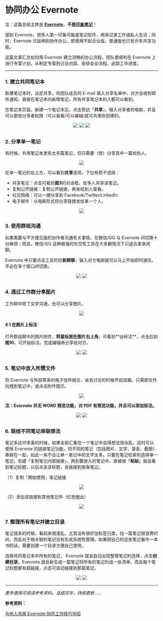 # 协同办公 Evernote

注：这篇总结主体是 **[Evernote](https://evernote.com/ )**，**不是[印象笔记](https://www.yinxiang.com/)**！

提到 Evernote，很多人第一印象可能是笔记软件，用来记录工作或私人生活；同时，Evernote 已延伸到协作办公。即使用不起企业版，普通版也已有许多共享功能。

这篇文章汇总如何用 Evernote 建立流畅的办公流程，团队里顺利在 Evernote 上进行专案计划，从制定专案到讨论内容、安排会议流程、追踪工作进度。

--- 

### 1. 建立共同笔记本

新建笔记本时，设定共享，将团队成员的 E-mail 填入分享名单中，对方会收到邮件通知，直接在笔记本内新增笔记，所有共享笔记本的人都可以看到。

在笔记本页面，新建一个笔记本后，点击旁边「**共享**」，输入分享者的电邮，并且可以更改分享者权限（可以查看/可以编辑/就可共用你创建的。
<div style="text-align:center">
<img src="https://41.media.tumblr.com/72d218c4d663a2dbc196bc00d956e20c/tumblr_nw60e3wQjh1uft3xho2_r1_1280.png"/>
<img src="https://41.media.tumblr.com/c2aa8e63dcf415bf1c4bfb6e7a4acdef/tumblr_nw60e3wQjh1uft3xho5_r1_1280.png"/>
<img src="https://41.media.tumblr.com/62605415e79c2c2e564025f863241030/tumblr_nw60e3wQjh1uft3xho4_540.png"/>
</div>

## 

### 2. 分享单一笔记
有时候，共用笔记本里有太多篇笔记，但只需要（想）分享其中一篇给别人。

<div style="text-align:center">
<img src="https://41.media.tumblr.com/79d701f5393541c1bb2151fb955deb60/tumblr_nw60e3wQjh1uft3xho1_500.png"/>
</div>

在单一笔记的右上方，可以看到**共享**选项，下拉有若干选择：

* 共享笔记：点击可看到**图3**的对话框。给多人共享该笔记。
* 复制公开链接：复制公开链接，再发给别人查看。
* 社交网络：可以一键分享到 Facebook/Twitter/LinkedIn
* 电子邮件：以电邮形式将分享链接发给某一个人。

<div style="text-align:center">
<img src="https://41.media.tumblr.com/fa7d47c389ef127c8c0cd24a2caa75b0/tumblr_nw60e3wQjh1uft3xho6_500.png"/>
</div>

## 

### 3. 使用群组沟通
如果需要与不方便见面的协作者沟通有关事情，在微信/QQ 与 Evernote 间切换十分麻烦；而且，微信/QQ 这种极强的社交性工具在大多数情况下只适合拿来闲聊。

Evernote 中只要点击工具栏的**新群聊**，输入对方电邮就可以马上开始即时通讯，不必在多个窗口间切换。
<div style="text-align:center">
<img src="https://40.media.tumblr.com/fd9c7c4d9278b4c122701a8d86ce4c38/tumblr_nw60e3wQjh1uft3xho7_r1_1280.png"/>
<img src="https://40.media.tumblr.com/ef9ced4822bd8eea397bd48a339ee6ca/tumblr_nw60e3wQjh1uft3xho8_r1_500.png"/>
</div>

## 

### 4. 透过工作群分享图片

工作群中除了文字沟通，也可以分享图片。
<div style="text-align:center">
<img src="https://41.media.tumblr.com/16a33d1efb31434411ef7e7daa88e488/tumblr_nw60e3wQjh1uft3xho9_500.png"/>
</div>

#### 4.1 在图片上标注

打开群组聊中的图片附件，**将鼠标放在图片右上角**，可看到**@标注**，点击后如**图10**，可开始标注。完成编辑再分享给对方。
<div style="text-align:center">
<img src="https://40.media.tumblr.com/42bd5f80cb78d3efbd52bd9e88c9745d/tumblr_nw60ik8eMJ1uft3xho3_540.png"/>
<img src="https://41.media.tumblr.com/90d6d106bc2a1559c630d502c32136ab/tumblr_nw60e3wQjh1uft3xho10_1280.png"/>
</div>

## 

### 5. 笔记中放入所需文件

将 Evernote 与外部寄来的电子信件结合，省去讨论的时候开启信箱。只需把文件托拽到笔记中，或点击附件图示。
<div style="text-align:center">
<img src="https://40.media.tumblr.com/9e4910e5b9383c205f2d9269758d9e64/tumblr_nw60ik8eMJ1uft3xho4_1280.png"/>
</div>

**注：Evernote 并无 WORD 预览功能，对 PDF 有预览功能，并且可以添加标注。**

<div style="text-align:center">
<img src="https://40.media.tumblr.com/4e3ecd60bd20a2366fe76416d20d1eab/tumblr_nw60ik8eMJ1uft3xho6_1280.png"/>
<img src="https://41.media.tumblr.com/a2518edcc099fdf0c9ebc01021e0100e/tumblr_nw60ik8eMJ1uft3xho5_1280.png"/>
</div>

## 

### 6. 联结不同笔记串联想法

笔记多达10多条的时候，如果全部汇集在一个笔记中显得想法很杂乱，这时可以使用 Evernote 的链接笔记功能，将不同的笔记（包括图片、文字、录音、截图）串联在一起，如此一来不会让单一笔记中的文字太多。只要在笔记检索列选择单一笔记，右键「复制笔记内部链接」，再到要放入的笔记中，直接按「**粘贴**」就会看到笔记标题，以后点击该标题，会链接到那条笔记。

（1）复制「開始使用」笔记链接

<div style="text-align:center">
<img src="https://41.media.tumblr.com/a11f58eb26335e6ac6f02ea6fb264d05/tumblr_nw60ik8eMJ1uft3xho7_540.png"/>
</div>

（2）添加该链接到其他笔记中（红色圈出）

<div style="text-align:center">
<img src="https://41.media.tumblr.com/3779a503c1fb8afaf5b2676737879ee2/tumblr_nw60ik8eMJ1uft3xho8_1280.png"/>
</div>

## 

### 7. 整理所有笔记并建立目录

笔记很多的时候，看起来很凌乱，尤其没有很好加标签归类，找一篇笔记很浪费时间，而且对于相关联的笔记没有形成系统性管理。如果把自己的这些笔记看作一本书的话，需要创建一个目录方便自己使用。

选择共同笔记本中所有的笔记， Evernote 就会自动出现整理笔记的选择，点击**创建目录**，Evernote 就会新生成一篇笔记将所有的笔记列成一张清单，而且每个笔记标题都有超链接，点击可自动链接到那篇笔记。

<div style="text-align:center">
<img src="https://40.media.tumblr.com/d7154105ac1f3350c3982159b4b69b24/tumblr_nw60ik8eMJ1uft3xho9_1280.png"/>
<img src="https://40.media.tumblr.com/d6fd7eeabfd1b22dac370fb7d7c93337/tumblr_nw60ik8eMJ1uft3xho10_1280.png"/>
</div>

--- 

*更多使用可阅读参考资料。总结完毕，持续更新......*


**参考资料：**

[与他人共用 Evernote,协同工作技巧16招](http://www.techbang.com/posts/22754-16-tips-for-evernote-shared-office-skills-pchmoe-230-enterprises-of-science-and-technology)


